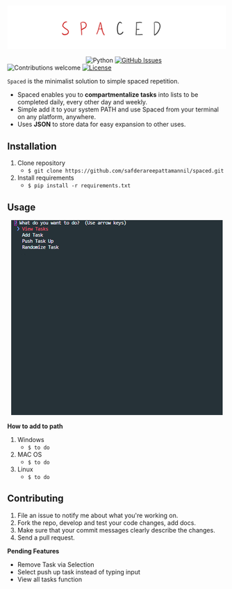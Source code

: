
<p align="center"><img src="media/spaced.png"></p>


&nbsp;&nbsp;&nbsp;&nbsp;&nbsp;&nbsp;&nbsp;&nbsp;&nbsp;&nbsp;&nbsp;&nbsp;&nbsp;&nbsp;&nbsp;&nbsp;&nbsp;&nbsp;&nbsp;&nbsp;&nbsp;&nbsp;&nbsp;&nbsp;&nbsp;&nbsp;&nbsp;&nbsp;&nbsp;&nbsp;&nbsp;&nbsp;&nbsp;&nbsp;&nbsp;&nbsp;&nbsp;&nbsp;&nbsp;&nbsp;&nbsp;&nbsp;&nbsp;&nbsp;&nbsp;
![Python](https://img.shields.io/badge/python-v3.6+-blue.svg)
[![GitHub Issues](https://img.shields.io/github/issues/safderareepattamannil/spaced)](https://github.com/safderareepattamannil/spaced/issues)
![Contributions welcome](https://img.shields.io/badge/contributions-welcome-orange.svg)
[![License](https://img.shields.io/badge/license-MIT-blue.svg)](https://opensource.org/licenses/MIT)


`Spaced` is the minimalist solution to simple spaced repetition.

* Spaced enables you to **compartmentalize tasks** into lists to be completed daily, every other day and weekly.
* Simple add it to your system PATH and use Spaced from your terminal on any platform, anywhere.
* Uses **JSON** to store data for easy expansion to other uses.



## Installation
1. Clone repository
   + `$ git clone https://github.com/safderareepattamannil/spaced.git`
2. Install requirements
   + `$ pip install -r requirements.txt` 
   
   
## Usage

<p align="center"><img src="media/demo.gif"></p>

**How to add to path** 
1. Windows
   + `$ to do`
2. MAC OS
   + `$ to do` 
3. Linux
   + `$ to do` 

   


## Contributing

1. File an issue to notify me about what you're working on.
2. Fork the repo, develop and test your code changes, add docs.
3. Make sure that your commit messages clearly describe the changes.
4. Send a pull request.

**Pending Features**

   * Remove Task via Selection
   * Select push up task instead of typing input
   * View all tasks function

